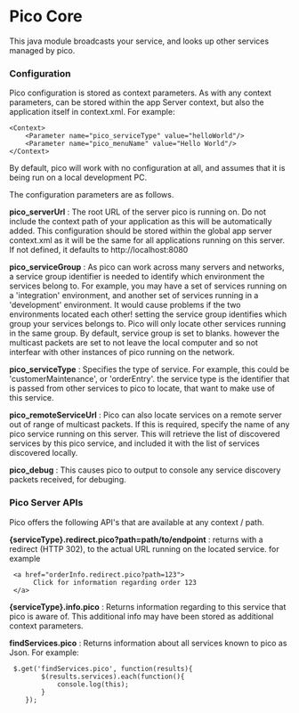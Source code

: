 # Pico Core

This java module broadcasts your service, and looks up other services managed by pico.

### Configuration
Pico configuration is stored as context parameters. As with any context parameters, can be stored within the app Server context, but also the application itself in context.xml. For example:


    <Context>
	    <Parameter name="pico_serviceType" value="helloWorld"/>
	    <Parameter name="pico_menuName" value="Hello World"/>
    </Context>

By default, pico will work with no configuration at all, and assumes that it is being run on a local development PC.




The configuration parameters are as follows.


__pico_serverUrl__ : 
The root URL of the server pico is running on.  Do not include the context path of your application as this will be automatically added.  This configuration should be stored within the global app server context.xml as it will be the same for all applications running on this server.  If not defined, it defaults to http://localhost:8080


__pico_serviceGroup__ :
As pico can work across many servers and networks, a service group identifier is needed to identify which environment the services belong to.  For example, you may have a set of services running on a 'integration' environment,  and another set of services running in a 'development' environment. It would cause problems if the two environments located each other!  setting the service group identifies which group your services belongs to. Pico will only locate other services running in the same group.   By default, service group is set to blanks. however the multicast packets are set to not leave the local computer and so not interfear with other instances of pico running on the network.


__pico_serviceType__ : 
Specifies the type of service. For example, this could be 'customerMaintenance', or 'orderEntry'.  the service type is the identifier that is passed from other services to pico to locate, that want to make use of this service. 


__pico_remoteServiceUrl__ :
Pico can also locate services on a remote server out of range of multicast packets.  If this is required, specify the name of any pico service running on this server. This will retrieve the list of discovered services by this pico service, and included it with the list of services discovered locally. 

 
__pico_debug__ :
This causes pico to output to console any service discovery packets received, for debuging.



### Pico Server APIs

Pico offers the following API's that are available at any context / path.  


__{serviceType}.redirect.pico?path=path/to/endpoint__ :
returns with a redirect (HTTP 302), to the actual URL running on the located service. for example

     <a href="orderInfo.redirect.pico?path=123">
     	  Click for information regarding order 123
     </a>


__{serviceType}.info.pico__ :
Returns information regarding to this service that pico is aware of. This additional info may have been stored as additional context parameters.

__findServices.pico__ :
Returns information about all services known to pico as Json.  For example:
     
     $.get('findServices.pico', function(results){
			$(results.services).each(function(){	
				console.log(this);
			}
		});
